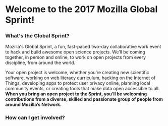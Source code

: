 # Welcome to the 2017 Mozilla Global Sprint!

### What's the Global Sprint?
Mozilla's Global Sprint, a fun, fast-paced two-day collaborative work event to hack and build awesome open science projects. We’ll be coming together, in person and online, to work on open projects from every discipline, from around the world. 

Your open project is welcome, whether you’re creating new scientific software, working on web literacy curriculum, hacking on the Internet of Things, developing apps to protect user privacy online, planning local community events, or creating tools that make data open accessible to all. **When you bring an open project to the Sprint, you’ll be welcoming contributions from a diverse, skilled and passionate group of people from around Mozilla’s Network.**


### How can I get involved?


